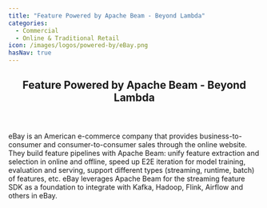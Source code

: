 ```yaml
---
title: "Feature Powered by Apache Beam - Beyond Lambda"
categories:
  - Commercial
  - Online & Traditional Retail
icon: /images/logos/powered-by/eBay.png
hasNav: true
---
```

<!--
Licensed under the Apache License, Version 2.0 (the "License");
you may not use this file except in compliance with the License.
You may obtain a copy of the License at

http://www.apache.org/licenses/LICENSE-2.0

Unless required by applicable law or agreed to in writing, software
distributed under the License is distributed on an "AS IS" BASIS,
WITHOUT WARRANTIES OR CONDITIONS OF ANY KIND, either express or implied.
See the License for the specific language governing permissions and
limitations under the License.
-->
<div>

<header class="case-study-header">
  <h2 itemprop="name headline">Feature Powered by Apache Beam - Beyond Lambda</h2>
</header>

eBay is an American e-commerce company that provides business-to-consumer and consumer-to-consumer sales through the online website. They build feature pipelines with Apache Beam: unify feature extraction and selection in online and offline, speed up E2E iteration for model training, evaluation and serving, support different types (streaming, runtime, batch) of features, etc. eBay leverages Apache Beam for the streaming feature SDK as a foundation to integrate with Kafka, Hadoop, Flink, Airflow and others in eBay.

</div>
